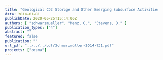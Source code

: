 ```yaml
---
title: "Geological CO2 Storage and Other Emerging Subsurface Activities – Countermeasures against risks arising from shale gas exploration"
date: 2014-01-01
publishDate: 2020-05-25T15:14:06Z
authors: [ "schwarzmueller", "Menz, C.", "Stevens, D." ]
publication_types: ["4"]
abstract: ""
featured: false
publication: ""
url_pdf: "../../../pdf/Schwarzmüller-2014-731.pdf"
projects: ["cosma"]
---
```


